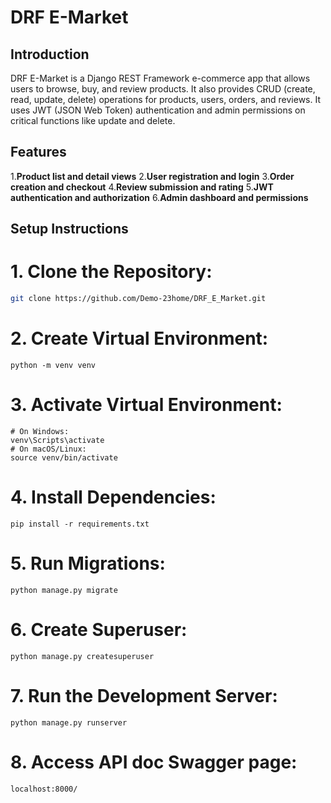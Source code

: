 # DRF E-Market

## Introduction

DRF E-Market is a Django REST Framework e-commerce app that allows users to browse, buy, and review products. It also provides CRUD (create, read, update, delete) operations for products, users, orders, and reviews. It uses JWT (JSON Web Token) authentication and admin permissions on critical functions like update and delete.


## Features

1.**Product list and detail views**
2.**User registration and login**
3.**Order creation and checkout**
4.**Review submission and rating**
5.**JWT authentication and authorization**
6.**Admin dashboard and permissions**

## Setup Instructions

# 1. Clone the Repository:
```bash
git clone https://github.com/Demo-23home/DRF_E_Market.git
```
# 2. Create Virtual Environment:
```
python -m venv venv
```
# 3. Activate Virtual Environment:
```
# On Windows:
venv\Scripts\activate
# On macOS/Linux:
source venv/bin/activate
```
# 4. Install Dependencies:
```
pip install -r requirements.txt
```
# 5. Run Migrations:
```
python manage.py migrate
```
# 6. Create Superuser:
```
python manage.py createsuperuser
```
# 7. Run the Development Server:
```
python manage.py runserver
```

# 8. Access API doc Swagger page:
```
localhost:8000/
```
